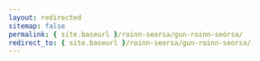 ```yaml
---
layout: redirected
sitemap: false
permalink: { site.baseurl }/roinn-seorsa/gun-roinn-seòrsa/
redirect_to: { site.baseurl }/roinn-seorsa/gun-roinn-seorsa/
---
```

